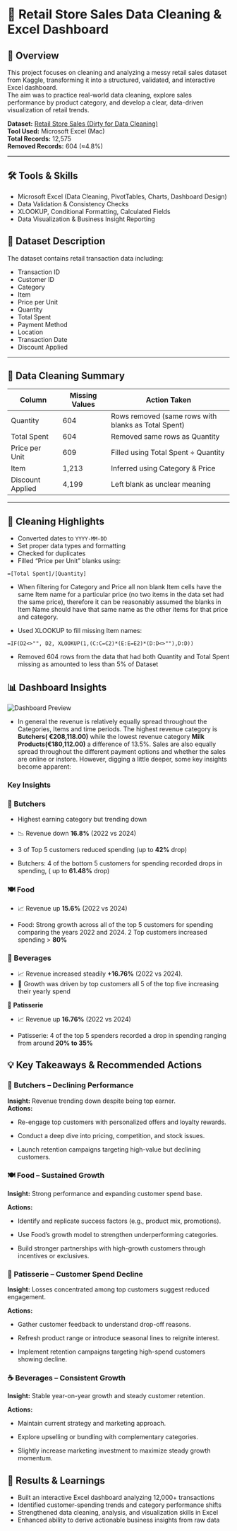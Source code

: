 # 🧹 Retail Store Sales Data Cleaning & Excel Dashboard

## 📘 Overview
This project focuses on cleaning and analyzing a messy retail sales dataset from Kaggle, transforming it into a structured, validated, and interactive Excel dashboard.  
The aim was to practice real-world data cleaning, explore sales performance by product category, and develop a clear, data-driven visualization of retail trends.

**Dataset:** [Retail Store Sales (Dirty for Data Cleaning)](https://www.kaggle.com/datasets/ahmedmohamed2003/retail-store-sales-dirty-for-data-cleaning)  
**Tool Used:** Microsoft Excel (Mac)  
**Total Records:** 12,575  
**Removed Records:** 604 (≈4.8%)

---
## 🛠️ Tools & Skills
- Microsoft Excel (Data Cleaning, PivotTables, Charts, Dashboard Design)
- Data Validation & Consistency Checks
- XLOOKUP, Conditional Formatting, Calculated Fields
- Data Visualization & Business Insight Reporting

## 🧾 Dataset Description
The dataset contains retail transaction data including:
- Transaction ID
- Customer ID
- Category  
- Item  
- Price per Unit  
- Quantity  
- Total Spent  
- Payment Method 
- Location 
- Transaction Date
- Discount Applied 

---

## 🧼 Data Cleaning Summary

| Column | Missing Values | Action Taken |
|---------|----------------|---------------|
| Quantity | 604 | Rows removed (same rows with blanks as Total Spent) |
| Total Spent | 604 | Removed same rows as Quantity |
| Price per Unit | 609 | Filled using Total Spent ÷ Quantity |
| Item | 1,213 | Inferred using Category & Price |
| Discount Applied | 4,199 | Left blank as unclear meaning |

---

## 🧮 Cleaning Highlights

- Converted dates to `YYYY-MM-DD`  
- Set proper data types and formatting  
- Checked for duplicates  
- Filled “Price per Unit” blanks using:

```excel
=[Total Spent]/[Quantity]
```


- When filtering for Category and Price all non blank Item cells have the same Item name for a particular price (no two items in the data set had the same price), therefore it can be reasonably assumed the blanks in Item Name should have that same name as the other items for that price and category.

- Used XLOOKUP to fill missing Item names:

```
=IF(D2<>"", D2, XLOOKUP(1,(C:C=C2)*(E:E=E2)*(D:D<>""),D:D))
```

- Removed 604 rows from the data that had both Quantity and Total Spent missing as amounted to less than 5% of Dataset
 



## 📊 Dashboard Insights

![Dashboard Preview](Dashboard/dashboard_screenshot.png)


- In general the revenue is relatively equally  spread throughout the Categories,  Items and time periods. The  highest revenue category is  **Butchers( €208,118.00)** while the lowest revenue category **Milk Products(€180,112.00)** a  difference  of 13.5%. Sales are also equally spread throughout the different payment options and whether the sales are online or instore. However, digging a little deeper, some key insights become apparent:

### Key Insights
### 🥩 Butchers
- Highest earning category but trending down
- 📉 Revenue down **16.8%** (2022 vs 2024)
- 3 of Top 5 customers reduced spending (up to **42%** drop)


- Butchers:  4 of the bottom 5 customers for spending recorded drops in spending, ( up to **61.48%** drop)

### 🍽️ Food
- 📈 Revenue up **15.6%** (2022 vs 2024)

- Food: Strong growth across all of the top 5 customers for spending comparing the years 2022 and 2024.  2 Top customers increased spending > **80%** 

### 🥤 Beverages
- 📈 Revenue increased steadily **+16.76%** (2022 vs 2024).
- 💪 Growth was driven by top customers all 5 of the top five increasing their yearly spend

🧁 **Patisserie**
- 📈 Revenue up **16.76%** (2022 vs 2024)

- Patisserie: 4 of the top 5 spenders recorded a drop in spending ranging from around **20% to 35%**

 

## 💡 Key Takeaways & Recommended Actions

### 🥩 Butchers – Declining Performance
**Insight:** Revenue trending down despite being top earner.  
**Actions:**

- Re-engage top customers with personalized offers and loyalty rewards.

- Conduct a deep dive into pricing, competition, and stock issues.

- Launch retention campaigns targeting high-value but declining customers.

### 🍽️ Food – Sustained Growth

**Insight:** Strong performance and expanding customer spend base.  

**Actions:**

- Identify and replicate success factors (e.g., product mix, promotions).

- Use Food’s growth model to strengthen underperforming categories.

- Build stronger partnerships with high-growth customers through incentives or exclusives.

### 🧁 Patisserie – Customer Spend Decline

**Insight:** Losses concentrated among top customers suggest reduced engagement.

**Actions:**

- Gather customer feedback to understand drop-off reasons.

- Refresh product range or introduce seasonal lines to reignite interest.

- Implement retention campaigns targeting high-spend customers showing decline.

### ☕ Beverages – Consistent Growth

**Insight:** Stable year-on-year growth and steady customer retention.  

**Actions:**

- Maintain current strategy and marketing approach.

- Explore upselling or bundling with complementary categories.

- Slightly increase marketing investment to maximize steady growth momentum.

## 🎯 Results & Learnings
- Built an interactive Excel dashboard analyzing 12,000+ transactions
- Identified customer-spending trends and category performance shifts
- Strengthened data cleaning, analysis, and visualization skills in Excel
- Enhanced ability to derive actionable business insights from raw data
